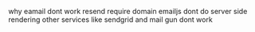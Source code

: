why eamail dont work
resend require domain
emailjs dont do server side rendering
other services like sendgrid and mail gun dont work 
